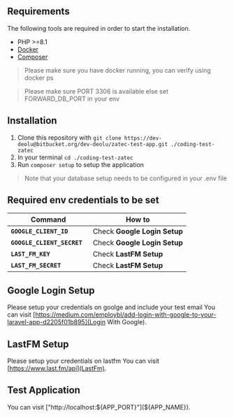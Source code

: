 
## Requirements

The following tools are required in order to start the installation.

- PHP >=8.1
- [Docker](https://www.docker.com/)
- [Composer](https://getcomposer.org/download/)

> Please make sure you have docker running, you can verify using docker ps

> Please make sure PORT 3306 is available else set FORWARD_DB_PORT in your env

## Installation
1. Clone this repository with `git clone https://dev-deolu@bitbucket.org/dev-deolu/zatec-test-app.git ./coding-test-zatec`
2. In your terminal `cd ./coding-test-zatec`
3. Run `composer setup` to setup the application
> Note that your database setup needs to be configured in your .env file

## Required env credentials to be set

Command | How to
--- | ---
**`GOOGLE_CLIENT_ID `** | Check **Google Login Setup**
**`GOOGLE_CLIENT_SECRET `** | Check **Google Login Setup**
**`LAST_FM_KEY `** | Check **LastFM Setup**
**`LAST_FM_SECRET `** | Check **LastFM Setup**

## Google Login Setup
Please setup your credentials on goolge and include your test email
You can visit [https://medium.com/employbl/add-login-with-google-to-your-laravel-app-d2205f01b895](Login With Google).
## LastFM Setup
Please setup your credentials on lastfm 
You can visit [https://www.last.fm/api](LastFm).

## Test Application
You can visit ["http://localhost:${APP_PORT}"](${APP_NAME}).
